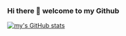### Hi there 👋 welcome to my Github
[![my's GitHub stats](https://github-readme-stats.vercel.app/api?username=thisjust-in&show_icons=true&theme=radical)](https://github.com/thisjust-in)
<!--
**thisjust-in/thisjust-in** is a ✨ _special_ ✨ repository because its `README.md` (this file) appears on your GitHub profile.

Here are some ideas to get you started:

- 🔭 I’m currently working on ...
- 🌱 I’m currently learning ...
- 👯 I’m looking to collaborate on ...
- 🤔 I’m looking for help with ...
- 💬 Ask me about ...
- 📫 How to reach me: ...
- 😄 Pronouns: ...
- ⚡ Fun fact: ...
-->
